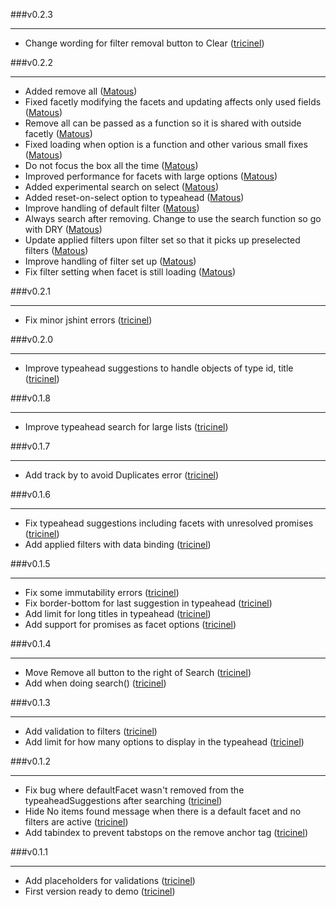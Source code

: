 ###v0.2.3
___

* Change wording for filter removal button to Clear ([tricinel](http://github.com/tricinel))

###v0.2.2
___

* Added remove all ([Matous](http://github.com/Matous))
* Fixed facetly modifying the facets and updating affects only used fields ([Matous](http://github.com/Matous))
* Remove all can be passed as a function so it is shared with outside facetly ([Matous](http://github.com/Matous))
* Fixed loading when option is a function and other various small fixes ([Matous](http://github.com/Matous))
* Do not focus the box all the time ([Matous](http://github.com/Matous))
* Improved performance for facets with large options ([Matous](http://github.com/Matous))
* Added experimental search on select ([Matous](http://github.com/Matous))
* Added reset-on-select option to typeahead ([Matous](http://github.com/Matous))
* Improve handling of default filter ([Matous](http://github.com/Matous))
* Always search after removing. Change to use the search function so go with DRY ([Matous](http://github.com/Matous))
* Update applied filters upon filter set so that it picks up preselected filters ([Matous](http://github.com/Matous))
* Improve handling of filter set up ([Matous](http://github.com/Matous))
* Fix filter setting when facet is still loading ([Matous](http://github.com/Matous))

###v0.2.1
___

* Fix minor jshint errors ([tricinel](http://github.com/tricinel))

###v0.2.0
___

* Improve typeahead suggestions to handle objects of type id, title ([tricinel](http://github.com/tricinel))

###v0.1.8
___

* Improve typeahead search for large lists ([tricinel](http://github.com/tricinel))

###v0.1.7
___

* Add track by  to avoid Duplicates error ([tricinel](http://github.com/tricinel))

###v0.1.6
___

* Fix typeahead suggestions including facets with unresolved promises ([tricinel](http://github.com/tricinel))
* Add applied filters with data binding ([tricinel](http://github.com/tricinel))

###v0.1.5
___

* Fix some immutability errors ([tricinel](http://github.com/tricinel))
* Fix border-bottom for last suggestion in typeahead ([tricinel](http://github.com/tricinel))
* Add limit for long titles in typeahead ([tricinel](http://github.com/tricinel))
* Add support for  promises as facet options ([tricinel](http://github.com/tricinel))

###v0.1.4
___

* Move Remove all button to the right of Search ([tricinel](http://github.com/tricinel))
* Add  when doing search() ([tricinel](http://github.com/tricinel))

###v0.1.3
___

* Add validation to filters ([tricinel](http://github.com/tricinel))
* Add limit for how many options to display in the typeahead ([tricinel](http://github.com/tricinel))

###v0.1.2
___

* Fix bug where defaultFacet wasn't removed from the typeaheadSuggestions after searching ([tricinel](http://github.com/tricinel))
* Hide No items found message when there is a default facet and no filters are active ([tricinel](http://github.com/tricinel))
* Add tabindex to prevent tabstops on the remove anchor tag ([tricinel](http://github.com/tricinel))

###v0.1.1
___

* Add placeholders for validations ([tricinel](http://github.com/tricinel))
* First version ready to demo ([tricinel](http://github.com/tricinel))
